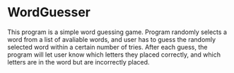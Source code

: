 # WordGuesser

This program is a simple word guessing game. Program randomly selects a word from a list of avaliable words, and user has to guess the randomly selected word within a certain number of tries. After each guess, the program will let user know which letters they placed correctly, and which letters are in the word but are incorrectly placed. 
